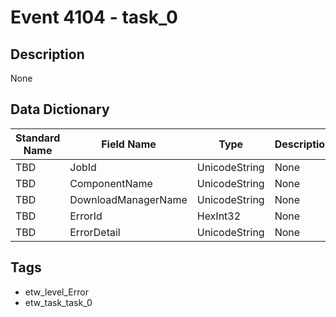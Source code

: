 # Event 4104 - task_0

## Description
None

## Data Dictionary
|Standard Name|Field Name|Type|Description|Sample Value|
|---|---|---|---|---|
|TBD|JobId|UnicodeString|None|`None`|
|TBD|ComponentName|UnicodeString|None|`None`|
|TBD|DownloadManagerName|UnicodeString|None|`None`|
|TBD|ErrorId|HexInt32|None|`None`|
|TBD|ErrorDetail|UnicodeString|None|`None`|

## Tags
* etw_level_Error
* etw_task_task_0
